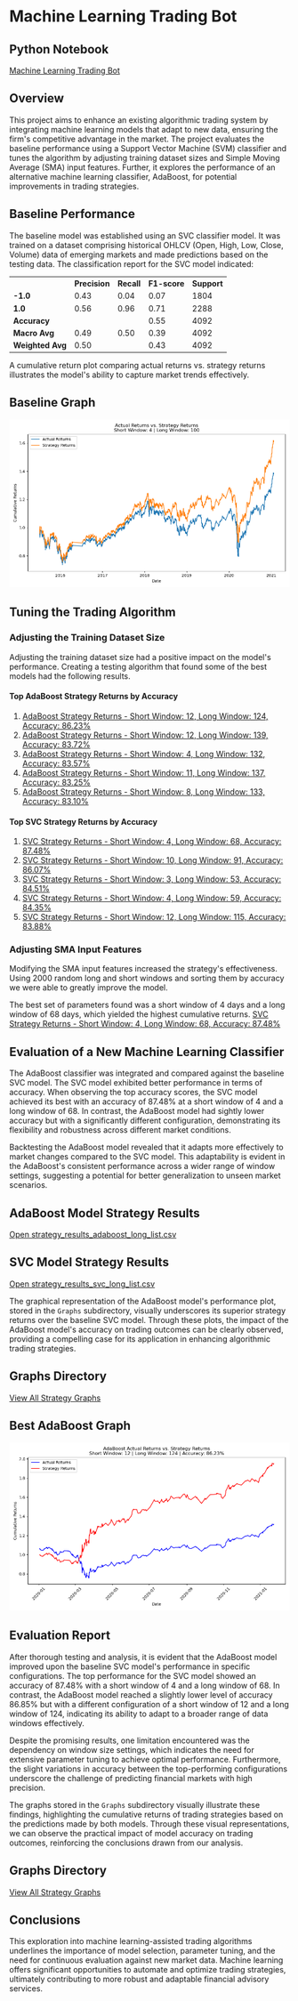 # Machine Learning Trading Bot

## Python Notebook

[Machine Learning Trading Bot](https://github.com/jancichocki/Module_14_Challenge/blob/main/machine_learning_trading_bot_clean.ipynb)

## Overview

This project aims to enhance an existing algorithmic trading system by integrating machine learning models that adapt to new data, ensuring the firm's competitive advantage in the market. The project evaluates the baseline performance using a Support Vector Machine (SVM) classifier and tunes the algorithm by adjusting training dataset sizes and Simple Moving Average (SMA) input features. Further, it explores the performance of an alternative machine learning classifier, AdaBoost, for potential improvements in trading strategies.

## Baseline Performance

The baseline model was established using an SVC classifier model. It was trained on a dataset comprising historical OHLCV (Open, High, Low, Close, Volume) data of emerging markets and made predictions based on the testing data. The classification report for the SVC model indicated:

<table>
    <tr>
        <th></th>
        <th>Precision</th>
        <th>Recall</th>
        <th>F1-score</th>
        <th>Support</th>
    </tr>
    <tr>
        <td><strong>-1.0</strong></td>
        <td>0.43</td>
        <td>0.04</td>
        <td>0.07</td>
        <td>1804</td>
    </tr>
    <tr>
        <td><strong>1.0</strong></td>
        <td>0.56</td>
        <td>0.96</td>
        <td>0.71</td>
        <td>2288</td>
    </tr>
    <tr>
        <td><strong>Accuracy</strong></td>
        <td></td>
        <td></td>
        <td>0.55</td>
        <td>4092</td>
    </tr>
    <tr>
        <td><strong>Macro Avg</strong></td>
        <td>0.49</td>
        <td>0.50</td>
        <td>0.39</td>
        <td>4092</td>
    </tr>
    <tr>
        <td><strong>Weighted Avg</strong></td>
        <td>0.50</td>
        <td></td>
        <td>0.43</td>
        <td>4092</td>
    </tr>
</table>

A cumulative return plot comparing actual returns vs. strategy returns illustrates the model's ability to capture market trends effectively.

## Baseline Graph
![Baseline Graph](https://github.com/jancichocki/Module_14_Challenge/blob/main/cumulative_returns_short4_long100.png)

## Tuning the Trading Algorithm

### Adjusting the Training Dataset Size

Adjusting the training dataset size had a positive impact on the model's performance. Creating a testing algorithm that found some of the best models had the following results.

#### Top AdaBoost Strategy Returns by Accuracy

1. [AdaBoost Strategy Returns - Short Window: 12, Long Window: 124, Accuracy: 86.23%](https://github.com/jancichocki/Module_14_Challenge/blob/main/Graphs/adaboost_strategy_returns_acc08623_short12_long124.png)
2. [AdaBoost Strategy Returns - Short Window: 12, Long Window: 139, Accuracy: 83.72%](https://github.com/jancichocki/Module_14_Challenge/blob/main/Graphs/adaboost_strategy_returns_acc08372_short12_long139.png)
3. [AdaBoost Strategy Returns - Short Window: 4, Long Window: 132, Accuracy: 83.57%](https://github.com/jancichocki/Module_14_Challenge/blob/main/Graphs/adaboost_strategy_returns_acc08357_short4_long132.png)
4. [AdaBoost Strategy Returns - Short Window: 11, Long Window: 137, Accuracy: 83.25%](https://github.com/jancichocki/Module_14_Challenge/blob/main/Graphs/adaboost_strategy_returns_acc0833_short11_long137.png)
5. [AdaBoost Strategy Returns - Short Window: 8, Long Window: 133, Accuracy: 83.10%](https://github.com/jancichocki/Module_14_Challenge/blob/main/Graphs/adaboost_strategy_returns_acc08310_short8_long133.png)

#### Top SVC Strategy Returns by Accuracy

1. [SVC Strategy Returns - Short Window: 4, Long Window: 68, Accuracy: 87.48%](https://github.com/jancichocki/Module_14_Challenge/blob/main/Graphs/svc_strategy_returns_acc08748_svc_short4_long68.png)
2. [SVC Strategy Returns - Short Window: 10, Long Window: 91, Accuracy: 86.07%](https://github.com/jancichocki/Module_14_Challenge/blob/main/Graphs/svc_strategy_returns_acc08607_svc_short10_long91.png)
3. [SVC Strategy Returns - Short Window: 3, Long Window: 53, Accuracy: 84.51%](https://github.com/jancichocki/Module_14_Challenge/blob/main/Graphs/svc_strategy_returns_acc08451_svc_short3_long53.png)
4. [SVC Strategy Returns - Short Window: 4, Long Window: 59, Accuracy: 84.35%](https://github.com/jancichocki/Module_14_Challenge/blob/main/Graphs/svc_strategy_returns_acc08435_svc_short4_long59.png)
5. [SVC Strategy Returns - Short Window: 12, Long Window: 115, Accuracy: 83.88%](https://github.com/jancichocki/Module_14_Challenge/blob/main/Graphs/svc_strategy_returns_acc08388_svc_short12_long115.png)


### Adjusting SMA Input Features

Modifying the SMA input features increased the strategy's effectiveness. Using 2000 random long and short windows and sorting them by accuracy we were able to greatly improve the model.

The best set of parameters found was a short window of 4 days and a long window of 68 days, which yielded the highest cumulative returns. 
[SVC Strategy Returns - Short Window: 4, Long Window: 68, Accuracy: 87.48%](https://github.com/jancichocki/Module_14_Challenge/tree/main/Graphs/svc_strategy_returns_acc08748_svc_short4_long68.png)

## Evaluation of a New Machine Learning Classifier

The AdaBoost classifier was integrated and compared against the baseline SVC model. The SVC model exhibited better performance in terms of accuracy. When observing the top accuracy scores, the SVC model achieved its best with an accuracy of 87.48% at a short window of 4 and a long window of 68. In contrast, the AdaBoost model had sightly lower accuracy but with a significantly different configuration, demonstrating its flexibility and robustness across different market conditions.

Backtesting the AdaBoost model revealed that it adapts more effectively to market changes compared to the SVC model. This adaptability is evident in the AdaBoost's consistent performance across a wider range of window settings, suggesting a potential for better generalization to unseen market scenarios.

## AdaBoost Model Strategy Results
[Open strategy_results_adaboost_long_list.csv](https://github.com/jancichocki/Module_14_Challenge/blob/main/strategy_results_adaboost_long_list.csv)

## SVC Model Strategy Results
[Open strategy_results_svc_long_list.csv](https://github.com/jancichocki/Module_14_Challenge/blob/main/strategy_results_svc_long_list.csv)

The graphical representation of the AdaBoost model's performance plot, stored in the `Graphs` subdirectory, visually underscores its superior strategy returns over the baseline SVC model. Through these plots, the impact of the AdaBoost model's accuracy on trading outcomes can be clearly observed, providing a compelling case for its application in enhancing algorithmic trading strategies.

## Graphs Directory
[View All Strategy Graphs](https://github.com/jancichocki/Module_14_Challenge/tree/main/Graphs)

## Best AdaBoost Graph
![AdaBoost Strategy Returns](https://github.com/jancichocki/Module_14_Challenge/blob/main/Graphs/adaboost_strategy_returns_acc0862_short12_long124.png)

## Evaluation Report

After thorough testing and analysis, it is evident that the AdaBoost model improved upon the baseline SVC model's performance in specific configurations. The top performance for the SVC model showed an accuracy of 87.48% with a short window of 4 and a long window of 68. In contrast, the AdaBoost model reached a slightly lower level of accuracy 86.85% but with a different configuration of a short window of 12 and a long window of 124, indicating its ability to adapt to a broader range of data windows effectively.

Despite the promising results, one limitation encountered was the dependency on window size settings, which indicates the need for extensive parameter tuning to achieve optimal performance. Furthermore, the slight variations in accuracy between the top-performing configurations underscore the challenge of predicting financial markets with high precision.

The graphs stored in the `Graphs` subdirectory visually illustrate these findings, highlighting the cumulative returns of trading strategies based on the predictions made by both models. Through these visual representations, we can observe the practical impact of model accuracy on trading outcomes, reinforcing the conclusions drawn from our analysis.

## Graphs Directory
[View All Strategy Graphs](https://github.com/jancichocki/Module_14_Challenge/tree/main/Graphs)

## Conclusions

This exploration into machine learning-assisted trading algorithms underlines the importance of model selection, parameter tuning, and the need for continuous evaluation against new market data. Machine learning offers significant opportunities to automate and optimize trading strategies, ultimately contributing to more robust and adaptable financial advisory services.

